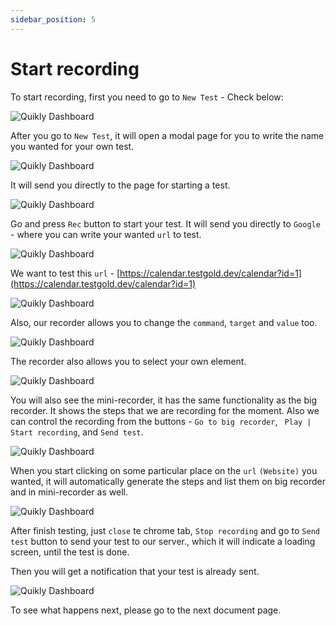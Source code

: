 ```yaml
---
sidebar_position: 5
---
```


# Start recording

To start recording, first you need to go to `New Test` - Check below: 

![Quikly Dashboard](/img/NewTest.png)

After you go to `New Test`, it will open a modal page for you to write the name you wanted for your own test. 

![Quikly Dashboard](/img/Name.png)

It will send you directly to the page for starting a test. 

![Quikly Dashboard](/img/333.png)

Go and press `Rec` button to start your test. It will send you directly to `Google` - where you can write your wanted `url` to test. 

![Quikly Dashboard](/img/Start.png)

We want to test this `url` - [https://calendar.testgold.dev/calendar?id=1](https://calendar.testgold.dev/calendar?id=1)

![Quikly Dashboard](/img/ss.png)

Also, our recorder allows you to change the `command`, `target` and `value` too. 

![Quikly Dashboard](/img/targets.png)

The recorder also allows you to select your own element. 

![Quikly Dashboard](/img/element.png)

You will also see the mini-recorder, it has the same functionality as the big recorder. It shows the steps that we are recording for the moment. Also we can control the recording from the buttons - `Go to big recorder`, ` Play | Start recording`, and `Send test`.

![Quikly Dashboard](/img/mini.png)


When you start clicking on some particular place on the `url` `(Website)` you wanted, it will automatically generate the steps and list them on big recorder and in mini-recorder as well.

![Quikly Dashboard](/img/by.png)

After finish testing, just `close` te chrome tab, `Stop recording` and go to `Send test` button to send your test to our server., which it will indicate a loading screen, until the test is done. 


Then you will get a notification that your test is already sent.

![Quikly Dashboard](/img/notification.png)

To see what happens next, please go to the next document page.

